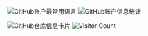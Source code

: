 ![GitHub账户最常用语言](https://github-stats.ubrong.com/api/top-langs/?username=Sliverkiss&layout=compact&theme=tokyonight)
![GitHub账户信息统计](https://github-stats.ubrong.com/api?username=Sliverkiss&show_icons=true&theme=tokyonight)


![GitHub仓库信息卡片](https://github-stats.ubrong.com/api/pin/?username=Sliverkiss&repo=helloworld&theme=dark)
![Visitor Count](https://profile-counter.glitch.me/{Sliverkiss}/count.svg)
